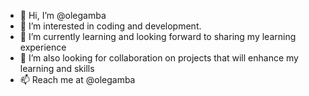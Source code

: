 - 👋 Hi, I’m @olegamba
- 👀 I’m interested in coding and development.
- 🌱 I’m currently learning and looking forward to sharing my learning experience
- 💞️ I’m also looking for collaboration on projects that will enhance my learning and skills
- 📫 Reach me at @olegamba

<!---
olegamba/olegamba is a ✨ special ✨ repository because its `README.md` (this file) appears on your GitHub profile.
You can click the Preview link to take a look at your changes.
--->
